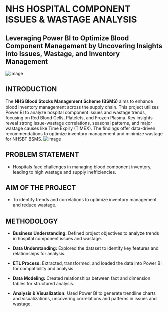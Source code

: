 # NHS HOSPITAL COMPONENT ISSUES & WASTAGE ANALYSIS 
## Leveraging Power BI to Optimize Blood Component Management by Uncovering Insights into Issues, Wastage, and Inventory Management
![image](https://github.com/user-attachments/assets/c4f0e9b5-7ab5-4902-ba68-374c94a38615)

## INTRODUCTION
The **NHS Blood Stocks Management Scheme (BSMS)** aims to enhance blood inventory management across the supply chain. This project utilizes Power BI to analyze hospital component issues and wastage trends, focusing on Red Blood Cells, Platelets, and Frozen Plasma. Key insights reveal strong issue-wastage correlations, seasonal patterns, and major wastage causes like Time Expiry (TIMEX). The findings offer data-driven recommendations to optimize inventory management and minimize wastage for NHSBT BSMS.
![image](https://github.com/user-attachments/assets/b256cb67-793a-4229-94ab-b1581ecf4cad)

## PROBLEM STATEMENT
- Hospitals face challenges in managing blood component inventory, leading to high wastage and supply inefficiencies.
## AIM OF THE PROJECT
- To identify trends and correlations to optimize inventory management
and reduce wastage.
## METHODOLOGY 
- **Business Understanding:** Defined project objectives to analyze trends in hospital
component issues and wastage.
- **Data Understanding:** Explored the dataset to identify key features and
relationships for analysis.

- **ETL Process:** Extracted, transformed, and loaded the data into Power BI for
compatibility and analysis.

- **Data Modeling:** Created relationships between fact and dimension tables for
structured analysis.

- **Analysis & Visualization:** Used Power BI to generate trendline charts and
visualizations, uncovering correlations and patterns in issues and wastage.
